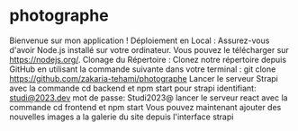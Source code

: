 # photographe
Bienvenue sur mon application !
Déploiement en Local :
Assurez-vous d'avoir Node.js installé sur votre ordinateur. Vous pouvez le télécharger sur https://nodejs.org/.
Clonage du Répertoire : Clonez notre répertoire depuis GitHub en utilisant la commande suivante dans votre terminal :
git clone https://github.com/zakaria-tehami/photographe
Lancer le serveur Strapi avec la commande cd backend et npm start
      pour strapi identifiant: studi@2023.dev
      mot de passe: Studi2023@
lancer le serveur react avec la commande cd frontend et npm start 
Vous pouvez maintenant ajouter des nouvelles images a la galerie du site depuis l'interface strapi 
